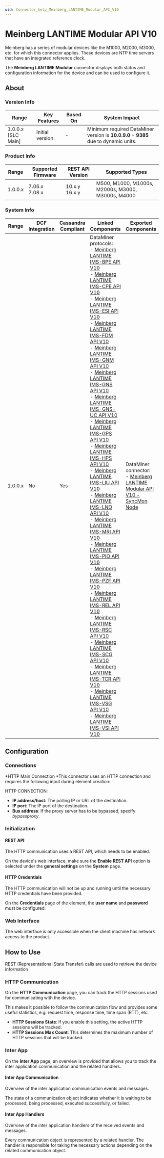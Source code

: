 ```yaml
---
uid: Connector_help_Meinberg_LANTIME_Modular_API_V10
---
```


# Meinberg LANTIME Modular API V10

Meinberg has a series of modular devices like the M1000, M2000, M3000, etc. for which this connector applies. These devices are NTP time servers that have an integrated reference clock.

The **Meinberg LANTIME Modular** connector displays both status and configuration information for the device and can be used to configure it.

## About

### Version Info

| Range                | Key Features     | Based On     | System Impact                                                                   |
|----------------------|------------------|--------------|---------------------------------------------------------------------------------|
| 1.0.0.x [SLC Main]   | Initial version. | -            | Minimum required DataMiner version is **10.0.9.0 - 9385** due to dynamic units. |

### Product Info

| Range     | Supported Firmware     | REST API Version     | Supported Types                                   |
|-----------|------------------------|----------------------|---------------------------------------------------|
| 1.0.0.x   | 7.06.x<br>7.08.x       | 10.x.y<br>16.x.y     | M500, M1000, M1000s, M2000s, M3000, M3000s, M4000 |

### System Info

| Range | DCF Integration | Cassandra Compliant | Linked Components | Exported Components |
|--|--|--|--|--|
| 1.0.0.x | No | Yes | DataMiner protocols:<br>- [Meinberg LANTIME IMS-BPE API V10](xref:Connector_help_Meinberg_LANTIME_IMS-BPE_API_V10)<br>- [Meinberg LANTIME IMS-CPE API V10](xref:Connector_help_Meinberg_LANTIME_IMS-CPE_API_V10)<br>- [Meinberg LANTIME IMS-ESI API V10](xref:Connector_help_Meinberg_LANTIME_IMS-ESI_API_V10)<br>- [Meinberg LANTIME IMS-FDM API V10](xref:Connector_help_Meinberg_LANTIME_IMS-FDM_API_V10)<br>- [Meinberg LANTIME IMS-GNM API V10](xref:Connector_help_Meinberg_LANTIME_IMS-GNM_API_V10)<br>- [Meinberg LANTIME IMS-GNS API V10](xref:Connector_help_Meinberg_LANTIME_IMS-GNS_API_V10)<br>- [Meinberg LANTIME IMS-GNS-UC API V10](xref:Connector_help_Meinberg_LANTIME_IMS-GNS-UC_API_V10)<br>- [Meinberg LANTIME IMS-GPS API V10](xref:Connector_help_Meinberg_LANTIME_IMS-GPS_API_V10)<br>- [Meinberg LANTIME IMS-HPS API V10](xref:Connector_help_Meinberg_LANTIME_IMS-HPS_API_V10)<br>- [Meinberg LANTIME IMS-LIU API V10](xref:Connector_help_Meinberg_LANTIME_IMS-LIU_API_V10)<br>- [Meinberg LANTIME IMS-LNO API V10](xref:Connector_help_Meinberg_LANTIME_IMS-LNO_API_V10)<br>- [Meinberg LANTIME IMS-MRI API V10](xref:Connector_help_Meinberg_LANTIME_IMS-MRI_API_V10)<br>- [Meinberg LANTIME IMS-PIO API V10](xref:Connector_help_Meinberg_LANTIME_IMS-PIO_API_V10)<br>- [Meinberg LANTIME IMS-PZF API V10](xref:Connector_help_Meinberg_LANTIME_IMS-PZF_API_V10)<br>- [Meinberg LANTIME IMS-REL API V10](xref:Connector_help_Meinberg_LANTIME_IMS-REL_API_V10)<br>- [Meinberg LANTIME IMS-RSC API V10](xref:Connector_help_Meinberg_LANTIME_IMS-RSC_API_V10)<br>- [Meinberg LANTIME IMS-SCG API V10](xref:Connector_help_Meinberg_LANTIME_IMS-SCG_API_V10)<br>- [Meinberg LANTIME IMS-TCR API V10](xref:Connector_help_Meinberg_LANTIME_IMS-TCR_API_V10)<br>- [Meinberg LANTIME IMS-VSG API V10](xref:Connector_help_Meinberg_LANTIME_IMS-VSG_API_V10)<br>- [Meinberg LANTIME IMS-VSI API V10](xref:Connector_help_Meinberg_LANTIME_IMS-VSI_API_V10) | DataMiner connector:<br>- [Meinberg LANTIME Modular API V10 - SyncMon Node](xref:Connector_help_Meinberg_LANTIME_Modular_API_V10_-_SyncMon_Node) |

## Configuration

### Connections

*HTTP Main Connection
*This connector uses an HTTP connection and requires the following input during element creation:

HTTP CONNECTION:

- **IP address/host**: The polling IP or URL of the destination.
- **IP port**: The IP port of the destination.
- **Bus address**: If the proxy server has to be bypassed, specify *bypassproxy*.

### Initialization

#### REST API

The HTTP communication uses a REST API, which needs to be enabled.

On the device's web interface, make sure the **Enable REST API** option is selected under the **general settings** on the **System** page.

#### HTTP Credentials

The HTTP communication will not be up and running until the necessary HTTP credentials have been provided.

On the **Credentials** page of the element, the **user name** and **password** must be configured.

### Web Interface

The web interface is only accessible when the client machine has network access to the product.

## How to Use

REST (Representational State Transfer) calls are used to retrieve the device information

### HTTP Communication

On the **HTTP Communication** page, you can track the HTTP sessions used for communicating with the device.

This makes it possible to follow the communication flow and provides some useful statistics, e.g. request time, response time, time span (RTT), etc.

- **HTTP Sessions State**: If you enable this setting, the active HTTP sessions will be tracked.
- **HTTP Sessions Max Count**: This determines the maximum number of HTTP sessions that will be tracked.

### Inter App

On the **Inter App** page, an overview is provided that allows you to track the inter application communication and the related handlers.

#### Inter App Communication

Overview of the inter application communication events and messages.

The state of a communication object indicates whether it is waiting to be processed, being processed, executed successfully, or failed.

#### Inter App Handlers

Overview of the inter application handlers of the received events and messages.

Every communication object is represented by a related handler. The handler is responsible for taking the necessary actions depending on the related communication object.
